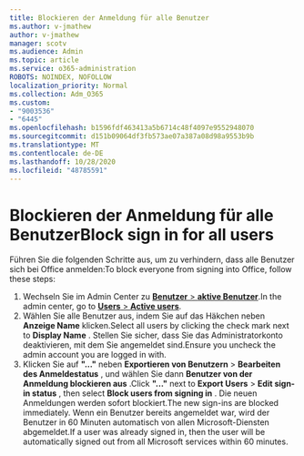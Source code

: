 ```yaml
---
title: Blockieren der Anmeldung für alle Benutzer
ms.author: v-jmathew
author: v-jmathew
manager: scotv
ms.audience: Admin
ms.topic: article
ms.service: o365-administration
ROBOTS: NOINDEX, NOFOLLOW
localization_priority: Normal
ms.collection: Adm_O365
ms.custom:
- "9003536"
- "6445"
ms.openlocfilehash: b1596fdf463413a5b6714c48f4097e9552948070
ms.sourcegitcommit: d151b09064df3fb573ae07a387a08d98a9553b9b
ms.translationtype: MT
ms.contentlocale: de-DE
ms.lasthandoff: 10/28/2020
ms.locfileid: "48785591"
---
```

# <a name="block-sign-in-for-all-users"></a><span data-ttu-id="07a20-102">Blockieren der Anmeldung für alle Benutzer</span><span class="sxs-lookup"><span data-stu-id="07a20-102">Block sign in for all users</span></span>

<span data-ttu-id="07a20-103">Führen Sie die folgenden Schritte aus, um zu verhindern, dass alle Benutzer sich bei Office anmelden:</span><span class="sxs-lookup"><span data-stu-id="07a20-103">To block everyone from signing into Office, follow these steps:</span></span>

1. <span data-ttu-id="07a20-104">Wechseln Sie im Admin Center zu [ **Benutzer**  >  **aktive Benutzer**](https://admin.microsoft.com/Adminportal/Home?source=applauncher#/users).</span><span class="sxs-lookup"><span data-stu-id="07a20-104">In the admin center, go to [**Users** > **Active users**](https://admin.microsoft.com/Adminportal/Home?source=applauncher#/users).</span></span>
2. <span data-ttu-id="07a20-105">Wählen Sie alle Benutzer aus, indem Sie auf das Häkchen neben **Anzeige Name** klicken.</span><span class="sxs-lookup"><span data-stu-id="07a20-105">Select all users by clicking the check mark next to **Display Name** .</span></span> <span data-ttu-id="07a20-106">Stellen Sie sicher, dass Sie das Administratorkonto deaktivieren, mit dem Sie angemeldet sind.</span><span class="sxs-lookup"><span data-stu-id="07a20-106">Ensure you uncheck the admin account you are logged in with.</span></span>
3. <span data-ttu-id="07a20-107">Klicken Sie auf **"..."** neben **Exportieren von Benutzern**  >  **Bearbeiten des Anmeldestatus** , und wählen Sie dann **Benutzer von der Anmeldung blockieren aus** .</span><span class="sxs-lookup"><span data-stu-id="07a20-107">Click **"..."** next to **Export Users** > **Edit sign-in status** , then select **Block users from signing in** .</span></span> <span data-ttu-id="07a20-108">Die neuen Anmeldungen werden sofort blockiert.</span><span class="sxs-lookup"><span data-stu-id="07a20-108">The new sign-ins are blocked immediately.</span></span> <span data-ttu-id="07a20-109">Wenn ein Benutzer bereits angemeldet war, wird der Benutzer in 60 Minuten automatisch von allen Microsoft-Diensten abgemeldet.</span><span class="sxs-lookup"><span data-stu-id="07a20-109">If a user was already signed in, then the user will be automatically signed out from all Microsoft services within 60 minutes.</span></span>
